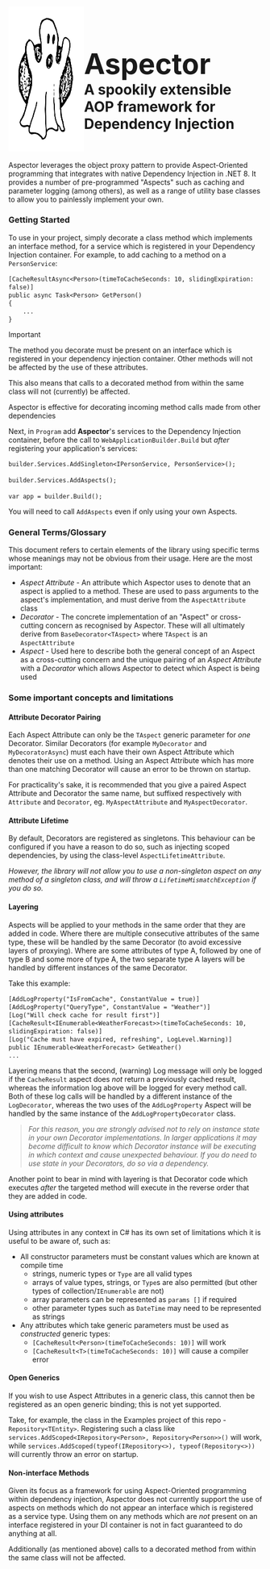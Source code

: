 <h1 style="display:flex; flex-direction: row;">
    <img src="a_spectre.svg" width="150" title="wooooooooo!"/>
    <div style="bottom:0px; display:flex; flex-direction: column; justify-content: end;">
        <h1 style="border:none; margin-bottom: 0px; padding-bottom:0px;">Aspector</h1>
        <h4 style="border:none; margin-top: 0px; padding-bottom:0px;">A spookily extensible AOP framework for Dependency Injection</h4>
    </div>
</h1>

Aspector leverages the object proxy pattern to provide Aspect-Oriented programming that integrates with native Dependency Injection in .NET 8.  It provides a number of pre-programmed "Aspects" such as caching and parameter logging (among others),  as well as a range of utility base classes to allow you to painlessly implement your own.

### Getting Started

To use in your project, simply decorate a class method which implements an interface method, for a service which is registered in your Dependency Injection container.  For example, to add caching to a method on a `PersonService`:

`````````````
[CacheResultAsync<Person>(timeToCacheSeconds: 10, slidingExpiration: false)]
public async Task<Person> GetPerson()
{
    ...
}
`````````````

> [!IMPORTANT]
>
> The method you decorate must be present on an interface which is registered in your dependency injection container.  Other methods will not be affected by the use of these attributes.
>
> This also means that calls to a decorated method from within the same class will not (currently) be affected.
> 
> Aspector is effective for decorating incoming method calls made from other dependencies


Next, in `Program` add **Aspector**'s services to the Dependency Injection container, before the call to `WebApplicationBuilder.Build` but *after* registering your application's services:

`````````````
builder.Services.AddSingleton<IPersonService, PersonService>();

builder.Services.AddAspects();

var app = builder.Build();
`````````````
You will need to call `AddAspects` even if only using your own Aspects.

### General Terms/Glossary

This document refers to certain elements of the library using specific terms whose meanings may not be obvious from their usage.  Here are the most important:

* *Aspect Attribute* - An attribute which Aspector uses to denote that an aspect is applied to a method.  These are used to pass arguments to the aspect's implementation, and must derive from the `AspectAttribute` class
* *Decorator* - The concrete implementation of an "Aspect" or cross-cutting concern as recognised by Aspector.  These will all ultimately derive from `BaseDecorator<TAspect>` where `TAspect` is an `AspectAttribute`
* *Aspect* - Used here to describe both the general concept of an Aspect as a cross-cutting concern and the unique pairing  of an *Aspect Attribute* with a *Decorator* which allows Aspector to detect which Aspect is being used

### Some important concepts and limitations

#### Attribute Decorator Pairing

Each Aspect Attribute can only be the `TAspect` generic parameter for *one* Decorator.  Similar Decorators (for example `MyDecorator` and `MyDecoratorAsync`) must each have their own Aspect Attribute which denotes their use on a method.  Using an Aspect Attribute which has more than one matching Decorator will cause an error to be thrown on startup.

For practicality's sake, it is recommended that you give a paired Aspect Attribute and Decorator the same name, but suffixed respectively with `Attribute` and `Decorator`, eg. `MyAspectAttribute` and `MyAspectDecorator`.

#### Attribute Lifetime

By default, Decorators are registered as singletons.  This behaviour can be configured if you have a reason to do so, such as injecting scoped dependencies, by using the class-level `AspectLifetimeAttribute`.

*However, the library will not allow you to use a non-singleton aspect on any method of a singleton class, and will throw a `LifetimeMismatchException` if you do so.*

#### Layering

Aspects will be applied to your methods in the same order that they are added in code.  Where there are multiple consecutive attributes of the same type, these will be handled by the same Decorator (to avoid excessive layers of proxying).  Where are some attributes of type A, followed by one of type B and some more of type A, the two separate type A layers will be handled by different instances of the same Decorator.

Take this example:

````````````````````````
[AddLogProperty("IsFromCache", ConstantValue = true)]
[AddLogProperty("QueryType", ConstantValue = "Weather")]
[Log("Will check cache for result first")]
[CacheResult<IEnumerable<WeatherForecast>>(timeToCacheSeconds: 10, slidingExpiration: false)]
[Log("Cache must have expired, refreshing", LogLevel.Warning)]
public IEnumerable<WeatherForecast> GetWeather()
...
````````````````````````
Layering means that the second,  (warning) Log message will only be logged if the `CacheResult` aspect does *not* return a previously cached result, whereas the information log above will be logged for every method call.  Both of these log calls will be handled by a different instance of the `LogDecorator`, whereas the two uses of the `AddLogProperty` Aspect will be handled by the same instance of the `AddLogPropertyDecorator` class.


> *For this reason, you are strongly advised not to rely on instance state in your own Decorator implementations.  In larger applications it may become difficult to know which Decorator instance will be executing in which context and cause unexpected behaviour.  If you do need to use state in your Decorators, do so via a dependency.*

Another point to bear in mind with layering is that Decorator code which executes *after* the targeted method will execute in the reverse order that they are added in code.

#### Using attributes

Using attributes in any context in C# has its own set of limitations which it is useful to be aware of, such as:

* All constructor parameters must be constant values which are known at compile time
    * strings, numeric types or `Type` are all valid types
    * arrays of value types, strings, or `Type`s are also permitted (but other types of collection/`IEnumerable` are not)
    * array parameters can be represented as `params []` if required
    * other parameter types such as `DateTime` may need to be represented as strings
* Any attributes which take generic parameters must be used as _constructed_ generic types:
    * `[CacheResult<Person>(timeToCacheSeconds: 10)]` will work
    * `[CacheResult<T>(timeToCacheSeconds: 10)]` will cause a compiler error

#### Open Generics

If you wish to use Aspect Attributes in a generic class, this cannot then be registered as an open generic binding; this is not yet supported.  

Take, for example, the class in the Examples project of this repo - `Repository<TEntity>`.  Registering such a class like `services.AddScoped<IRepository<Person>, Repository<Person>>()` will work, while `services.AddScoped(typeof(IRepository<>), typeof(Repository<>))` will currently throw an error on startup.

#### Non-interface Methods
Given its focus as a framework for using Aspect-Oriented programming within dependency injection, Aspector does not currently support the use of aspects on methods which do not appear an interface which is registered as a service type.  Using them on any methods which are _not_ present on an interface registered in your DI container is not in fact guaranteed to do anything at all.

Additionally (as mentioned above) calls to a decorated method from within the same class will not be affected.